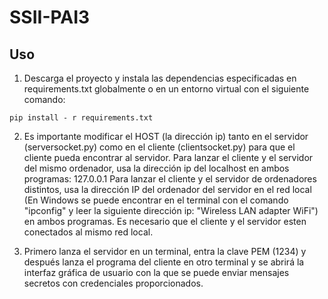 # SSII-PAI3

## Uso
1. Descarga el proyecto y instala las dependencias especificadas en requirements.txt globalmente o en un entorno virtual con el siguiente comando:
```
pip install - r requirements.txt
```

2. Es importante modificar el HOST (la dirección ip) tanto en el servidor (serversocket.py) como en el cliente (clientsocket.py) para que el cliente pueda encontrar al servidor.
Para lanzar el cliente y el servidor del mismo ordenador, usa la dirección ip del localhost en ambos programas: 127.0.0.1
Para lanzar el cliente y el servidor de ordenadores distintos, usa la dirección IP del ordenador del servidor en el red local (En Windows se puede encontrar en el terminal con el comando "ipconfig" y leer la siguiente dirección ip: "Wireless LAN adapter WiFi") en ambos programas. Es necesario que el cliente y el servidor esten conectados al mismo red local.

3. Primero lanza el servidor en un terminal, entra la clave PEM (1234) y después lanza el programa del cliente en otro terminal y se abrirá la interfaz gráfica de usuario con la que se puede enviar mensajes secretos con credenciales proporcionados. 